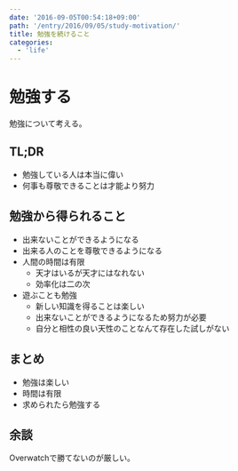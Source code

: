 ```yaml
---
date: '2016-09-05T00:54:18+09:00'
path: '/entry/2016/09/05/study-motivation/'
title: 勉強を続けること
categories:
  - 'life'
---
```

# 勉強する

勉強について考える。

## TL;DR

- 勉強している人は本当に偉い
- 何事も尊敬できることは才能より努力

## 勉強から得られること

- 出来ないことができるようになる
- 出来る人のことを尊敬できるようになる
- 人間の時間は有限
  - 天才はいるが天才にはなれない
  - 効率化は二の次
- 遊ぶことも勉強
  - 新しい知識を得ることは楽しい
  - 出来ないことができるようになるため努力が必要
  - 自分と相性の良い天性のことなんて存在した試しがない

## まとめ

- 勉強は楽しい
- 時間は有限
- 求められたら勉強する

## 余談

Overwatchで勝てないのが厳しい。
